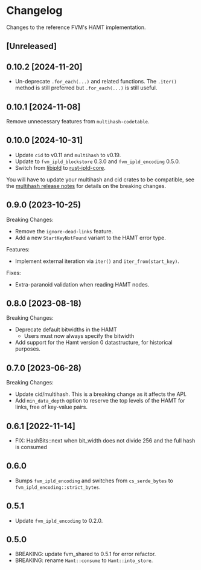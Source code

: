 # Changelog

Changes to the reference FVM's HAMT implementation.

## [Unreleased]

## 0.10.2 [2024-11-20]

- Un-deprecate `.for_each(...)` and related functions. The `.iter()` method is still preferred but `.for_each(...)` is still useful.

## 0.10.1 [2024-11-08]

Remove unnecessary features from `multihash-codetable`.

## 0.10.0 [2024-10-31]

- Update `cid` to v0.11 and `multihash` to v0.19.
- Update to `fvm_ipld_blockstore` 0.3.0 and `fvm_ipld_encoding` 0.5.0.
- Switch from [libipld](https://github.com/ipld/libipld) to [rust-ipld-core](https://github.com/ipld/rust-ipld-core/).

You will have to update your multihash and cid crates to be compatible, see the [multihash release notes](https://github.com/multiformats/rust-multihash/blob/master/CHANGELOG.md#-2023-06-06) for details on the breaking changes.

## 0.9.0 (2023-10-25)

Breaking Changes:

- Remove the `ignore-dead-links` feature.
- Add a new `StartKeyNotFound` variant to the HAMT error type.

Features:

- Implement external iteration via `iter()` and `iter_from(start_key)`.

Fixes:

- Extra-paranoid validation when reading HAMT nodes.

## 0.8.0 [2023-08-18)

Breaking Changes:

- Deprecate default bitwidths in the HAMT
  - Users must now always specify the bitwidth
- Add support for the Hamt version 0 datastructure, for historical purposes.

## 0.7.0 [2023-06-28)

Breaking Changes:

- Update cid/multihash. This is a breaking change as it affects the API.
- Add `min_data_depth` option to reserve the top levels of the HAMT for links, free of key-value pairs.

## 0.6.1 [2022-11-14]

- FIX: HashBits::next when bit_width does not divide 256 and the full hash is consumed

## 0.6.0

- Bumps `fvm_ipld_encoding` and switches from `cs_serde_bytes` to `fvm_ipld_encoding::strict_bytes`.

## 0.5.1

- Update `fvm_ipld_encoding` to 0.2.0.

## 0.5.0

- BREAKING: update fvm_shared to 0.5.1 for error refactor.
- BREAKING: rename `Hamt::consume` to `Hamt::into_store`.
